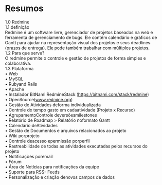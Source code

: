 # Resumos  

1.0 Redmine  
1.1 definição  
  	Redmine é um software livre, gerenciador de projetos baseados na web e ferramenta de gerenciamento de bugs. Ele contém calendário e gráficos de Gantt para ajudar na representação visual dos projetos e seus deadlines (prazos de entrega). Ele pode também trabalhar com múltiplos projetos.  
  	1.2 Para que serve?  
  	 O redmine permite o controle e gestão de projetos de forma simples e colaborativa.  
  	 1.3 Plataforma  
  	 •	Web  
  	 •	MySQL  
  	 •	Rubyand Rails  
  	 •	Apache  
  	 •	Instalador BitNami RedmineStack (https://bitnami.com/stack/redmine)  
  	 •	OpenSource(www.redmine.org)  
  	 •	 Gestão de Atividades deforma individualizada  
  	 •	 Controle do tempo gasto em cadaatividade (Projeto x Recurso)  
  	 •	AgrupamentoControle deversõesmilestones  
  	 •	 Relatório de Roadmap > Relatório noformato Gantt  
  	 •	 Calendário deAtividades  
  	 •	Gestão de Documentos e arquivos relacionados ao projeto  
  	 •	 Wiki porprojeto  
  	 •	Controle deacesso epermissão porperfil  
  	 •	Rastreabilidade de todas as atividades executadas pelos recursos do projeto  
  	 •	 Notificações poremail  
  	 •	 Fórum  
  	 •	 Área de Notícias para notificações da equipe  
  	 •	 Suporte para RSS- Feeds  
  	 •	 Personalização e criação denovos campos de dados


